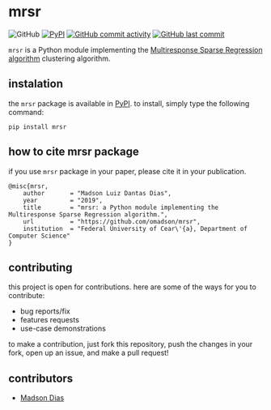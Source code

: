 # mrsr

![GitHub](https://img.shields.io/github/license/omadson/mrsr.svg)
[![PyPI](https://img.shields.io/pypi/v/mrsr.svg)](http://pypi.org/project/mrsr/)
[![GitHub commit activity](https://img.shields.io/github/commit-activity/w/omadson/mrsr.svg)](https://github.com/omadson/mrsr/pulse)
[![GitHub last commit](https://img.shields.io/github/last-commit/omadson/mrsr.svg)](https://github.com/omadson/mrsr/commit/master)


`mrsr` is a Python module implementing the [Multiresponse Sparse Regression algorithm][1] clustering algorithm.

## instalation
the `mrsr` package is available in [PyPI](https://pypi.org/project/mrsr/). to install, simply type the following command:
```
pip install mrsr
```

## how to cite mrsr package
if you use `mrsr` package in your paper, please cite it in your publication.
```
@misc{mrsr,
    author       = "Madson Luiz Dantas Dias",
    year         = "2019",
    title        = "mrsr: a Python module implementing the Multiresponse Sparse Regression algorithm.",
    url          = "https://github.com/omadson/mrsr",
    institution  = "Federal University of Cear\'{a}, Department of Computer Science" 
}
```

## contributing

this project is open for contributions. here are some of the ways for you to contribute:
 - bug reports/fix
 - features requests
 - use-case demonstrations

to make a contribution, just fork this repository, push the changes in your fork, open up an issue, and make a pull request!

## contributors
 - [Madson Dias](https://github.com/omadson)

[1]: https://doi.org/10.1109/IJCNN.2006.246933
[2]: http://scikit-learn.org/